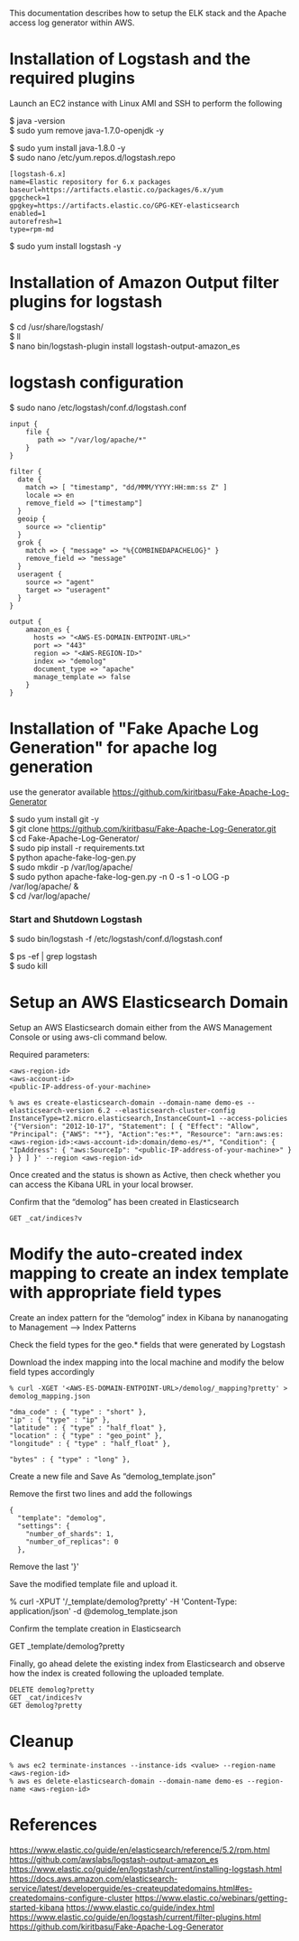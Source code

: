 This documentation describes how to setup the ELK stack and the Apache access log generator within AWS.

# Installation of Logstash and the required plugins

Launch an EC2 instance with Linux AMI and SSH to perform the following

$ java -version  
$ sudo yum remove java-1.7.0-openjdk -y

$ sudo yum install java-1.8.0 -y   
$ sudo nano /etc/yum.repos.d/logstash.repo  
```
[logstash-6.x]
name=Elastic repository for 6.x packages
baseurl=https://artifacts.elastic.co/packages/6.x/yum
gpgcheck=1
gpgkey=https://artifacts.elastic.co/GPG-KEY-elasticsearch
enabled=1
autorefresh=1
type=rpm-md
```
$ sudo yum install logstash -y  

# Installation of Amazon Output filter plugins for logstash 

$ cd /usr/share/logstash/  
$ ll  
$ nano bin/logstash-plugin install logstash-output-amazon_es  

# logstash configuration

$ sudo nano /etc/logstash/conf.d/logstash.conf  
```
input {
    file {
       path => "/var/log/apache/*"
    }
}

filter {
  date {
    match => [ "timestamp", "dd/MMM/YYYY:HH:mm:ss Z" ]
    locale => en
    remove_field => ["timestamp"]
  }
  geoip {
    source => "clientip"
  }
  grok {
    match => { "message" => "%{COMBINEDAPACHELOG}" }
    remove_field => "message"
  }
  useragent {
    source => "agent"
    target => "useragent"
  }
}

output {
    amazon_es {
      hosts => "<AWS-ES-DOMAIN-ENTPOINT-URL>"
      port => "443"
      region => "<AWS-REGION-ID>"
      index => "demolog"
      document_type => "apache"
      manage_template => false
    }
}
```
 
# Installation of "Fake Apache Log Generation" for apache log generation

use the generator available <https://github.com/kiritbasu/Fake-Apache-Log-Generator>

$ sudo yum install git -y  
$ git clone https://github.com/kiritbasu/Fake-Apache-Log-Generator.git  
$ cd Fake-Apache-Log-Generator/   
$ sudo pip install -r requirements.txt  
$ python apache-fake-log-gen.py  
$ sudo mkdir -p /var/log/apache/  
$ sudo python apache-fake-log-gen.py -n 0 -s 1 -o LOG -p /var/log/apache/ &  
$ cd /var/log/apache/  

### Start and Shutdown Logstash

$ sudo bin/logstash -f /etc/logstash/conf.d/logstash.conf

$ ps -ef | grep logstash  
$ sudo kill <process-id> 

# Setup an AWS Elasticsearch Domain

Setup an AWS Elasticsearch domain either from the AWS Management Console or using aws-cli command below.

Required parameters:
```
<aws-region-id>
<aws-account-id>
<public-IP-address-of-your-machine>
```
```
% aws es create-elasticsearch-domain --domain-name demo-es --elasticsearch-version 6.2 --elasticsearch-cluster-config InstanceType=t2.micro.elasticsearch,InstanceCount=1 --access-policies '{"Version": "2012-10-17", "Statement": [ { "Effect": "Allow", "Principal": {"AWS": "*"}, "Action":"es:*", "Resource": "arn:aws:es:<aws-region-id>:<aws-account-id>:domain/demo-es/*", "Condition": { "IpAddress": { "aws:SourceIp": "<public-IP-address-of-your-machine>" } } } ] }' --region <aws-region-id>
```

Once created and the status is shown as Active, then check whether you can access the Kibana URL in your local browser.

Confirm that the “demolog” has been created in Elasticsearch
```
GET _cat/indices?v
```

# Modify the auto-created index mapping to create an index template with appropriate field types
Create an index pattern for the “demolog” index in Kibana by nananogating to Management —> Index Patterns

Check the field types for the geo.* fields that were generated by Logstash

Download the index mapping into the local machine and modify the below field types accordingly
```
% curl -XGET '<AWS-ES-DOMAIN-ENTPOINT-URL>/demolog/_mapping?pretty' > demolog_mapping.json
```
```
"dma_code" : { "type" : "short" },
"ip" : { "type" : "ip" },
"latitude" : { "type" : "half_float" },
"location" : { "type" : "geo_point" },
"longitude" : { "type" : "half_float" },
```
```
"bytes" : { "type" : "long" },
```
Create a new file and Save As “demolog_template.json”

Remove the first two lines and add the followings
```
{
  "template": "demolog",
  "settings": {
    "number_of_shards": 1,
    "number_of_replicas": 0
  },
 ```
Remove the last '}'

Save the modified template file and upload it.

% curl -XPUT '<AWS-ES-DOMAIN-ENTPOINT-URL>/_template/demolog?pretty' -H 'Content-Type: application/json' -d @demolog_template.json

Confirm the template creation in Elasticsearch

GET _template/demolog?pretty

Finally, go ahead delete the existing index from Elasticsearch and observe how the index is created following the uploaded template.
```
DELETE demolog?pretty
GET _cat/indices?v
GET demolog?pretty
```


# Cleanup
```
% aws ec2 terminate-instances --instance-ids <value> --region-name <aws-region-id>
% aws es delete-elasticsearch-domain --domain-name demo-es --region-name <aws-region-id>
```
# References

https://www.elastic.co/guide/en/elasticsearch/reference/5.2/rpm.html
https://github.com/awslabs/logstash-output-amazon_es
https://www.elastic.co/guide/en/logstash/current/installing-logstash.html
https://docs.aws.amazon.com/elasticsearch-service/latest/developerguide/es-createupdatedomains.html#es-createdomains-configure-cluster
https://www.elastic.co/webinars/getting-started-kibana
https://www.elastic.co/guide/index.html
https://www.elastic.co/guide/en/logstash/current/filter-plugins.html
https://github.com/kiritbasu/Fake-Apache-Log-Generator

